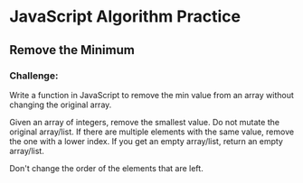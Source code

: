 # JavaScript Algorithm Practice

## Remove the Minimum

### Challenge: 

Write a function in JavaScript to remove the min value from an array without changing the original array.

Given an array of integers, remove the smallest value. Do not mutate the original array/list. If there are multiple elements with the same value, remove the one with a lower index. If you get an empty array/list, return an empty array/list.

Don't change the order of the elements that are left.